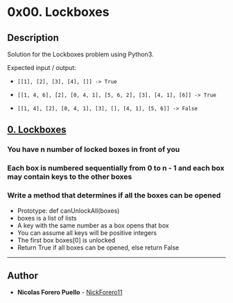 # 0x00. Lockboxes

## Description

Solution for the Lockboxes problem using Python3.

Expected input / output:

* ```[[1], [2], [3], [4], []] -> True```

* ```[[1, 4, 6], [2], [0, 4, 1], [5, 6, 2], [3], [4, 1], [6]] -> True```

* ```[[1, 4], [2], [0, 4, 1], [3], [], [4, 1], [5, 6]] -> False```

## [0. Lockboxes](./0-lockboxes.py)

### You have n number of locked boxes in front of you

### Each box is numbered sequentially from 0 to n - 1 and each box may contain keys to the other boxes

### Write a method that determines if all the boxes can be opened

* Prototype: def canUnlockAll(boxes)
* boxes is a list of lists
* A key with the same number as a box opens that box
* You can assume all keys will be positive integers
* The first box boxes[0] is unlocked
* Return True if all boxes can be opened, else return False

---

## Author

* **Nicolas Forero Puello** - [NickForero11](https://github.com/NickForero11)
